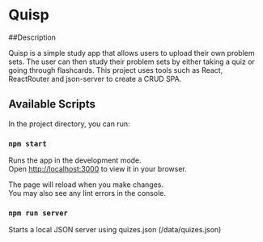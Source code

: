 # Quisp
##Description

Quisp is a simple study app that allows users to upload their own problem sets. The user can then study their problem sets by either taking a quiz or going through flashcards.
This project uses tools such as React, ReactRouter and json-server to create a CRUD SPA.

## Available Scripts

In the project directory, you can run:

### `npm start`

Runs the app in the development mode.\
Open [http://localhost:3000](http://localhost:3000) to view it in your browser.

The page will reload when you make changes.\
You may also see any lint errors in the console.

### `npm run server`

Starts a local JSON server using quizes.json (/data/quizes.json)
